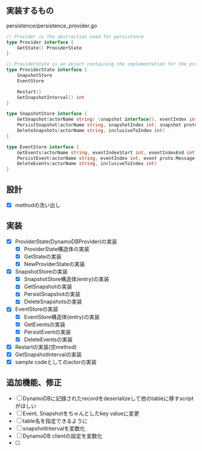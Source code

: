 ## 実装するもの
persistence/persistence_provider.go
```go
// Provider is the abstraction used for persistence
type Provider interface {
	GetState() ProviderState
}

// ProviderState is an object containing the implementation for the provider
type ProviderState interface {
	SnapshotStore
	EventStore

	Restart()
	GetSnapshotInterval() int
}

type SnapshotStore interface {
	GetSnapshot(actorName string) (snapshot interface{}, eventIndex int, ok bool)
	PersistSnapshot(actorName string, snapshotIndex int, snapshot proto.Message)
	DeleteSnapshots(actorName string, inclusiveToIndex int)
}

type EventStore interface {
	GetEvents(actorName string, eventIndexStart int, eventIndexEnd int, callback func(e interface{}))
	PersistEvent(actorName string, eventIndex int, event proto.Message)
	DeleteEvents(actorName string, inclusiveToIndex int)
}
```

## 設計
- [x] methodの洗い出し

## 実装
- [x] ProviderState(DynamoDBProvider)の実装
  - [x] ProviderState構造体の実装
  - [x] GetStateの実装
  - [x] NewProviderStateの実装
- [x] SnapshotStoreの実装
  - [x] SnapshotStore構造体(entry)の実装
  - [x] GetSnapshotの実装
  - [x] PersistSnapshotの実装
  - [x] DeleteSnapshotsの実装
- [x] EventStoreの実装
  - [x] EventStore構造体(entry)の実装
  - [x] GetEventsの実装
  - [x] PersistEventの実装
  - [x] DeleteEventsの実装
- [x] Restartの実装(空method)
- [x] GetSnapshotIntervalの実装
- [x] sample codeとしてのactorの実装

## 追加機能、修正
- [ ] DynamoDBに記録されたrecordをdeserializeして他のtableに移すscriptがほしい
- [ ] Event, Snapshotをちゃんとしたkey valueに変更
- [ ] table名を指定できるように
- [ ] snapshotIntervalを変数化
- [ ] DynamoDB clientの設定を変数化
- [ ] 
